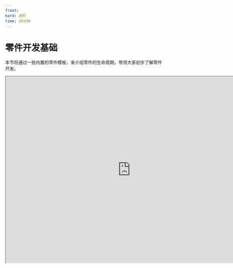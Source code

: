 ```yaml
---
front: 
hard: 进阶
time: 20分钟
---
```

# 零件开发基础

本节将通过一些内置的零件模板，来介绍零件的生命周期，带领大家初步了解零件开发。

<iframe src="https://cc.163.com/act/m/daily/iframeplayer/?id=6328676ba240f794f8c5fbc1" width="800" height="600" allow="fullscreen"/>

## 例子

### MyLogPart

首先我们创建一个玩家预设，再在新建零件中，找到`MyLogPart`，进行创建。并将MyLogPart挂接到玩家预设下。

接下来我们可以看到，MyLog这个零件，主要由两个python源代码文件构成，分别是`MyLogPart.py`和`MyLogPartMeta`，我们在PyCharm中打开这个项目。

![](./images/12.png)

对文件右键，打开文件所在位置，找到这个项目的根目录

![](./images/13.png)

将路径复制，在PyCharm中打开，并将资源包的文件夹，设置为Sources Root，否则补全功能将无法正常使用。

![](./images/14.png)

接下来按照如图路径打开`MyLogPart.py`，来观察它的代码。

![](./images/15.png)

可以发现，代码中有一个`MyLogPart`类，继承了`PartBase`类。在`__init__`这个初始化函数中，定义了自身的`name`和`description`。这两个均是从PartBase中继承下来的变量，分别代表这个零件的名字，和描述。

所有零件的保留变量名在下方列出了，开发者在对零件进行开发时，要避免使用这些变量名，以防出现不可预料的意外。

- id
- classType
- isClient
- filterKeys
- _parent
- entityId
- boxId
- name
- transform
- isRemoved
- loaded
- needUpdate
- <iframe src="https://cc.163.com/act/m/daily/iframeplayer/?id=63286726e6c041f2578ca816" width="800" height="600" allow="fullscreen"/>

- tickEnable
- data
- dataKeys
- eventMap
- replicated

而剩下的变量定义，均为这个类的成员变量。

而`TickClient`函数，是一个可重写的函数，它会在客户端被每Tick调用。

并且每次都随机在30到90之间随机一个数字，作为打印输出的间隔。

接下来看MyLogPartMeta.py，它是继承了PartBaseMeta，是用来存储在预设编辑器上的可编辑内容的

![](./images/16.png)

例如这里的interval，就对应了MyLogPart.py的interval变量，类型为PVector2，并且可以设置提示文本，具体编写格式会在后面一起介绍。

经过Meta的设置，我们就可以在预设编辑器的零件的属性中，看到对应的打印间隔的设置项。

![](./images/17.png)

### ReplicatePart

再次新建一个`ReplicatePart`零件，继续观察它的代码。

![](./images/18.png)

可以看到分裂零件的`__init__`函数和日志零件的大同小异，同样都是初始化数据。

这里重写了`CanAdd`函数和`InitServer`函数，其中`InitServer`代表服务器初始化，`CanAdd`会在挂载零件时触发，用来防止零件挂载到错误的预设上。

和日志相比，它多监听了一个实体受伤事件，用来在受伤时进行分裂。

它的PartMeta也是大同小异，定义了两个参数，分别是PBool和PInt类型。

```python
@sunshine_class_meta
class ReplicatePartMeta(PartBaseMeta):
	CLASS_NAME = "ReplicatePart"
	PROPERTIES = {
		"loop": PBool(sort=1000, group="ReplicatePart", text="循环分裂"),
		"health": PInt(sort=1001, group="ReplicatePart", text="血量"),
	}
```

## 生命周期

零件的生命周期指零件在游戏从开始到结束的整个运行过程。

![](./images/19.png)

零件分服务端和客户端，在运行的各个过程，会触发不同的函数。

拿服务端来说，会在初始化阶段先`__init__`，然后`InitServer`。初始化完成，便每Tick触发`TickServer`。在卸载阶段（游戏关闭/区块卸载），`UnloadServer`。在被击杀或者主动调用Destroy接口之后，触发`DestroyServer`。客户端同理。

具体每个函数的定义，可以在<a href="../../../../mcdocs/3-PresetAPI/预设对象/零件/零件PartBase.html">文档</a>中查看。同时文档中还有别的函数，可以自行查看用法，例如刚刚看到的<a href="../../../../mcdocs/3-PresetAPI/预设对象/零件/零件PartBase.html#canadd">CanAdd函数</a>。

## 自定义属性

自定义属性就是由`PartBaseMeta`类来定义的。要创建一个自定义属性，我们主要需要有两个步骤。

1. 在继承了`PartBase`的类中定义成员变量
2. 在继承了`PartBaseMeta`的类中定义`PROPERTIES`字典，其中的Key为变量名，Value为这个数据对应的变量属性。

当前自定义的零件支持编辑python的所有基本类型，即：整数int，浮点数float，布尔bool，字符串str，字典dict，列表list，除此之外，针对一些特定需求，也提供了相应的支持，如下拉列表选择，多维向量等。

![](./images/A1.png)

上表列出了目前所有的支持的属性变量，同时列出了对应的Value定义。

每个属性的详细解释可以参考<a href="../../../../mcguide/20-玩法开发/14-预设玩法编程/12-深入理解零件/1-自定义属性面板.html?catalog=1#类型与属性">官方文档</a>。

```python
@sunshine_class_meta
class ReplicatePartMeta(PartBaseMeta):
	CLASS_NAME = "ReplicatePart"
	PROPERTIES = {
		"loop": PBool(sort=1000, group="ReplicatePart", text="循环分裂"),
		"health": PInt(sort=1001, group="ReplicatePart", text="血量"),
	}
```

还是拿分裂零件的属性来说，首先要定义一个`CLASS_NAME`，这些变量是哪个类的成员变量（会自动生成，不需要手动编写）。再定义一个`PROPERTIES`，定义两个变量`loop`和`health`，设置顺序和所属分组以及描述文本。

## 课后作业

1. 新建空白附加包，创建玩家预设，并创建一个零件，在零件的生命周期的每个阶段（除tick），都打印信息，来观察执行顺序。
2. 给这个零件设置自定义属性，提供2个参数，分别代表玩家的最大血量和当前血量，并且在玩家发送聊天消息"更新血量"的时候，应用到玩家身上。

### 操作步骤

新建附加包，创建玩家预设的操作在之前已经演示过很多遍，这里直接跳过。

接下来新建一个空零件，命名为`PlayerHealthPart`，并挂接到玩家预设上。

接下来使用PyCharm打开项目文件夹，设置Sources Root，打开对应的预设python文件。

文件中默认已经重写了一部分生命周期函数，我们可以在这基础上进行修改，每个都添加一个打印的函数，用来输出每个阶段。

并且额外重写`UnloadClient`和`UnloadServer`，加上对应输出，修改后的代码如下：

```python
# -*- coding: utf-8 -*-
from Preset.Model.GameObject import registerGenericClass
from Preset.Model.PartBase import PartBase


@registerGenericClass("PlayerHealthPartPart")
class PlayerHealthPartPart(PartBase):
    def __init__(self):
        PartBase.__init__(self)
        # 零件名称
        self.name = "空零件"

    def InitClient(self):
        print "InitClient"

    def InitServer(self):
        print "InitServer"

    def TickClient(self):
        pass

    def TickServer(self):
        pass

    def DestroyClient(self):
        print "DestroyClient"

    def DestroyServer(self):
        print "DestroyServer"

    def UnloadClient(self):
        print "UnloadClient"

    def UnloadServer(self):
        print "UnloadServer"

```

接下来，新建两个变量，分别是health和maxHealth，代表玩家的血量和最大血量，修改这个零件的name。

```python
@registerGenericClass("PlayerHealthPartPart")
class PlayerHealthPartPart(PartBase):
    def __init__(self):
        PartBase.__init__(self)
        self.health = 20
        self.maxHealth = 30
        self.name = "自定义玩家血量零件"
```

并且在`PlayerHealthPartPartMeta.py`中修改`PROPERTIES`，修改后代码如下：

```python
# -*- coding: utf-8 -*-
from Meta.ClassMetaManager import sunshine_class_meta
from Meta.TypeMeta import PInt
from Preset.Model import PartBaseMeta


@sunshine_class_meta
class PlayerHealthPartPartMeta(PartBaseMeta):
    CLASS_NAME = "PlayerHealthPartPart"
    PROPERTIES = {
        "health": PInt(sort=1, text="血量", default=20, group="自定义零件血量"),
        "maxHealth": PInt(sort=2, text="最大血量", default=30, group="自定义零件血量"),
    }

```

这时打开编辑器，已经可以看到零件的属性面板显示了自定义的属性。

![](./images/27.png)

然后再回到`PlayerHealthPartPart.py`中，编写设置血量的逻辑。新增一个函数，监听<a href="../../../../mcdocs/1-ModAPI/事件/世界.html?key=Join&docindex=2&type=0#serverchatevent">ServerChatEvent</a>，那么我们直接判断聊天内容和发送的实体id，是否是我们这个玩家，然后设置给它更新血量。

```python
    def ServerChatEvent(self, args):
        if args["message"] != "更新血量":
            return
        parent = self.GetParent()
        entityId = parent.GetEntityId()
        if args["playerId"] != entityId:
            return
        self.SetEntityAttrValue(entityId, AttrType.HEALTH, self.health)
        self.SetEntityAttrMaxValue(entityId, AttrType.HEALTH, self.maxHealth)
```

这样我们的血量就设置完成啦。最终代码：

```python
# -*- coding: utf-8 -*-
from Preset.Model.GameObject import registerGenericClass
from Preset.Model.PartBase import PartBase
from mod.common.minecraftEnum import AttrType


@registerGenericClass("PlayerHealthPartPart")
class PlayerHealthPartPart(PartBase):
    def __init__(self):
        PartBase.__init__(self)
        self.health = 20
        self.maxHealth = 30
        self.name = "自定义玩家血量零件"

    def InitClient(self):
        print "InitClient"

    def InitServer(self):
        print "InitServer"

    def TickClient(self):
        pass

    def TickServer(self):
        pass

    def ServerChatEvent(self, args):
        if args["message"] != "更新血量":
            return
        parent = self.GetParent()
        entityId = parent.GetEntityId()
        if args["playerId"] != entityId:
            return
        self.SetEntityAttrValue(entityId, AttrType.HEALTH, self.health)
        self.SetEntityAttrMaxValue(entityId, AttrType.HEALTH, self.maxHealth)

    def DestroyClient(self):
        print "DestroyClient"

    def DestroyServer(self):
        print "DestroyServer"

    def UnloadClient(self):
        print "UnloadClient"

    def UnloadServer(self):
        print "UnloadServer"

```

我们进入游戏测试，观察日志输出，可以看到有相关的生命周期输出。

![](./images/20.png)

并且发送 `更新血量`，可以看到我们的生命值被更改。

![](./images/21.png)